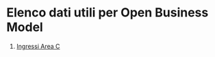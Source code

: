 # Elenco dati utili per Open Business Model

1. [Ingressi Area C](http://dati.comune.milano.it/dataset/ds68_mobilita-ingressi-in-area-c)
